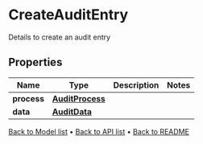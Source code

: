 

# CreateAuditEntry

Details to create an audit entry

## Properties

| Name | Type | Description | Notes |
|------------ | ------------- | ------------- | -------------|
|**process** | [**AuditProcess**](AuditProcess.md) |  |  |
|**data** | [**AuditData**](AuditData.md) |  |  |



[Back to Model list](../README.md#documentation-for-models) &#8226; [Back to API list](../README.md#documentation-for-api-endpoints) &#8226; [Back to README](../README.md)


